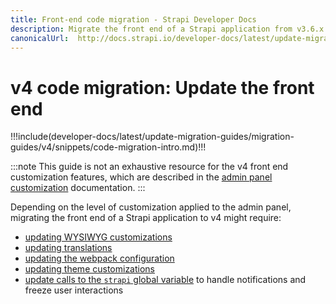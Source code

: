 ```yaml
---
title: Front-end code migration - Strapi Developer Docs
description: Migrate the front end of a Strapi application from v3.6.x to v4.0.x with step-by-step instructions
canonicalUrl:  http://docs.strapi.io/developer-docs/latest/update-migration-guides/migration-guides/v4/code/frontend.html
---
```



# v4 code migration: Update the front end

!!!include(developer-docs/latest/update-migration-guides/migration-guides/v4/snippets/code-migration-intro.md)!!!

:::note
This guide is not an exhaustive resource for the v4 front end customization features, which are described in the [admin panel customization](/developer-docs/latest/development/admin-customization.md) documentation.
:::

Depending on the level of customization applied to the admin panel, migrating the front end of a Strapi application to v4 might require:

- [updating WYSIWYG customizations](/developer-docs/latest/update-migration-guides/migration-guides/v4/code/frontend/wysiwyg.md)
- [updating translations](/developer-docs/latest/update-migration-guides/migration-guides/v4/code/frontend/translations.md)
- [updating the webpack configuration](/developer-docs/latest/update-migration-guides/migration-guides/v4/code/frontend/webpack.md)
- [updating theme customizations](/developer-docs/latest/update-migration-guides/migration-guides/v4/code/frontend/theming.md)
- [update calls to the `strapi` global variable](/developer-docs/latest/update-migration-guides/migration-guides/v4/code/frontend/strapi-global.md) to handle notifications and freeze user interactions
